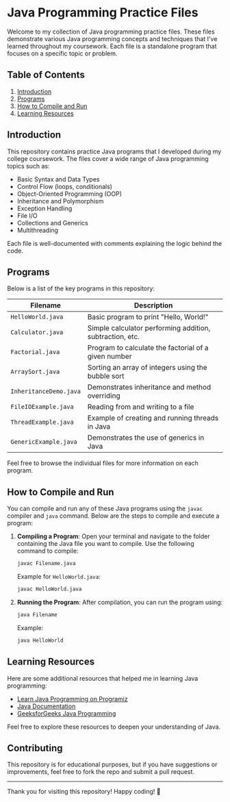 
# Java Programming Practice Files

Welcome to my collection of Java programming practice files. These files demonstrate various Java programming concepts and techniques that I've learned throughout my coursework. Each file is a standalone program that focuses on a specific topic or problem.

## Table of Contents

1. [Introduction](#introduction)
2. [Programs](#programs)
3. [How to Compile and Run](#how-to-compile-and-run)
4. [Learning Resources](#learning-resources)

## Introduction

This repository contains practice Java programs that I developed during my college coursework. The files cover a wide range of Java programming topics such as:

- Basic Syntax and Data Types
- Control Flow (loops, conditionals)
- Object-Oriented Programming (OOP)
- Inheritance and Polymorphism
- Exception Handling
- File I/O
- Collections and Generics
- Multithreading

Each file is well-documented with comments explaining the logic behind the code.

## Programs

Below is a list of the key programs in this repository:

| Filename            | Description                                              |
|---------------------|----------------------------------------------------------|
| `HelloWorld.java`    | Basic program to print "Hello, World!"                   |
| `Calculator.java`    | Simple calculator performing addition, subtraction, etc. |
| `Factorial.java`     | Program to calculate the factorial of a given number     |
| `ArraySort.java`     | Sorting an array of integers using the bubble sort       |
| `InheritanceDemo.java`| Demonstrates inheritance and method overriding         |
| `FileIOExample.java` | Reading from and writing to a file                       |
| `ThreadExample.java` | Example of creating and running threads in Java          |
| `GenericExample.java`| Demonstrates the use of generics in Java                 |

Feel free to browse the individual files for more information on each program.

## How to Compile and Run

You can compile and run any of these Java programs using the `javac` compiler and `java` command. Below are the steps to compile and execute a program:

1. **Compiling a Program**:
   Open your terminal and navigate to the folder containing the Java file you want to compile. Use the following command to compile:

   ```bash
   javac Filename.java
   ```

   Example for `HelloWorld.java`:

   ```bash
   javac HelloWorld.java
   ```

2. **Running the Program**:
   After compilation, you can run the program using:

   ```bash
   java Filename
   ```

   Example:

   ```bash
   java HelloWorld
   ```

## Learning Resources

Here are some additional resources that helped me in learning Java programming:

- [Learn Java Programming on Programiz](https://www.programiz.com/java-programming)
- [Java Documentation](https://docs.oracle.com/javase/tutorial/)
- [GeeksforGeeks Java Programming](https://www.geeksforgeeks.org/java/)

Feel free to explore these resources to deepen your understanding of Java.

## Contributing

This repository is for educational purposes, but if you have suggestions or improvements, feel free to fork the repo and submit a pull request.

---

Thank you for visiting this repository! Happy coding! 🚀
